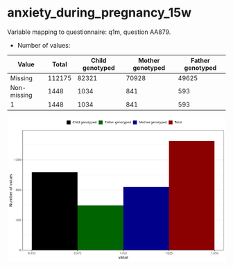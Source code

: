 # anxiety_during_pregnancy_15w
Variable mapping to questionnaire: q1m, question AA879.
- Number of values:

| Value | Total | Child genotyped | Mother genotyped | Father genotyped |
| ----- | ----- | --------------- | ---------------- | ---------------- |
| Missing | 112175 | 82321 | 70928 | 49625 |
| Non-missing | 1448 | 1034 | 841 | 593 |
| 1 | 1448 | 1034 | 841 | 593 |



![](anxiety_during_pregnancy_15w_n.png)



